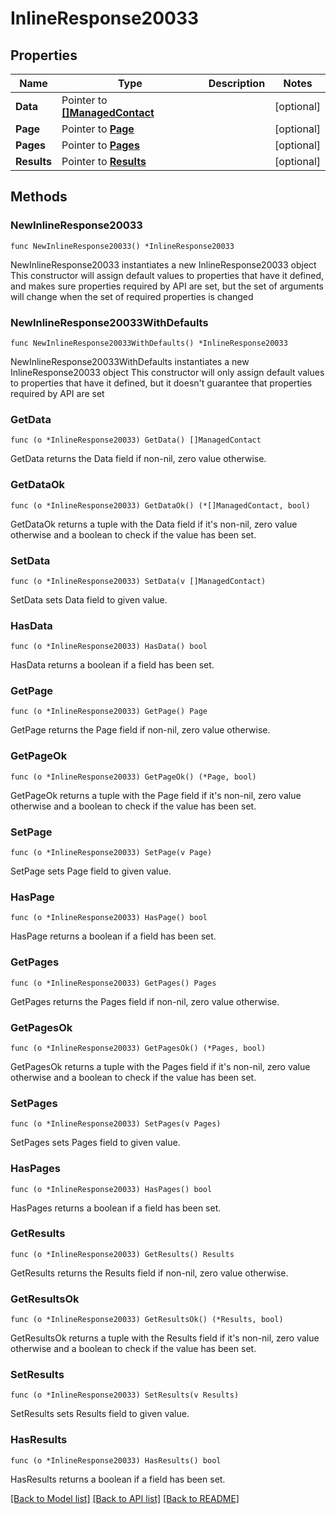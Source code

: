 # InlineResponse20033

## Properties

Name | Type | Description | Notes
------------ | ------------- | ------------- | -------------
**Data** | Pointer to [**[]ManagedContact**](ManagedContact.md) |  | [optional] 
**Page** | Pointer to [**Page**](Page.md) |  | [optional] 
**Pages** | Pointer to [**Pages**](Pages.md) |  | [optional] 
**Results** | Pointer to [**Results**](Results.md) |  | [optional] 

## Methods

### NewInlineResponse20033

`func NewInlineResponse20033() *InlineResponse20033`

NewInlineResponse20033 instantiates a new InlineResponse20033 object
This constructor will assign default values to properties that have it defined,
and makes sure properties required by API are set, but the set of arguments
will change when the set of required properties is changed

### NewInlineResponse20033WithDefaults

`func NewInlineResponse20033WithDefaults() *InlineResponse20033`

NewInlineResponse20033WithDefaults instantiates a new InlineResponse20033 object
This constructor will only assign default values to properties that have it defined,
but it doesn't guarantee that properties required by API are set

### GetData

`func (o *InlineResponse20033) GetData() []ManagedContact`

GetData returns the Data field if non-nil, zero value otherwise.

### GetDataOk

`func (o *InlineResponse20033) GetDataOk() (*[]ManagedContact, bool)`

GetDataOk returns a tuple with the Data field if it's non-nil, zero value otherwise
and a boolean to check if the value has been set.

### SetData

`func (o *InlineResponse20033) SetData(v []ManagedContact)`

SetData sets Data field to given value.

### HasData

`func (o *InlineResponse20033) HasData() bool`

HasData returns a boolean if a field has been set.

### GetPage

`func (o *InlineResponse20033) GetPage() Page`

GetPage returns the Page field if non-nil, zero value otherwise.

### GetPageOk

`func (o *InlineResponse20033) GetPageOk() (*Page, bool)`

GetPageOk returns a tuple with the Page field if it's non-nil, zero value otherwise
and a boolean to check if the value has been set.

### SetPage

`func (o *InlineResponse20033) SetPage(v Page)`

SetPage sets Page field to given value.

### HasPage

`func (o *InlineResponse20033) HasPage() bool`

HasPage returns a boolean if a field has been set.

### GetPages

`func (o *InlineResponse20033) GetPages() Pages`

GetPages returns the Pages field if non-nil, zero value otherwise.

### GetPagesOk

`func (o *InlineResponse20033) GetPagesOk() (*Pages, bool)`

GetPagesOk returns a tuple with the Pages field if it's non-nil, zero value otherwise
and a boolean to check if the value has been set.

### SetPages

`func (o *InlineResponse20033) SetPages(v Pages)`

SetPages sets Pages field to given value.

### HasPages

`func (o *InlineResponse20033) HasPages() bool`

HasPages returns a boolean if a field has been set.

### GetResults

`func (o *InlineResponse20033) GetResults() Results`

GetResults returns the Results field if non-nil, zero value otherwise.

### GetResultsOk

`func (o *InlineResponse20033) GetResultsOk() (*Results, bool)`

GetResultsOk returns a tuple with the Results field if it's non-nil, zero value otherwise
and a boolean to check if the value has been set.

### SetResults

`func (o *InlineResponse20033) SetResults(v Results)`

SetResults sets Results field to given value.

### HasResults

`func (o *InlineResponse20033) HasResults() bool`

HasResults returns a boolean if a field has been set.


[[Back to Model list]](../README.md#documentation-for-models) [[Back to API list]](../README.md#documentation-for-api-endpoints) [[Back to README]](../README.md)


